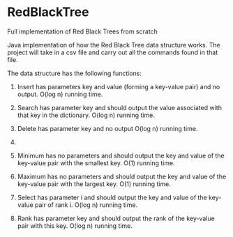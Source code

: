 # RedBlackTree
Full implementation of Red Black Trees from scratch

Java implementation of how the Red Black Tree data structure works.
The project will take in a csv file and carry out all the commands found in that file.

The data structure has the following functions:

1.  Insert has parameters key and value (forming a key-value pair) and no
    output. O(log n) running time.
    
2.  Search has parameter key and should output the value associated with
    that key in the dictionary. O(log n) running time.
    
3.  Delete has parameter key and no output O(log n) running time.
4.  
5.  Minimum has no parameters and should output the key and value of the
    key-value pair with the smallest key. O(1) running time.
    
5.  Maximum has no parameters and should output the key and value of the
    key-value pair with the largest key. O(1) running time.
    
6.  Select has parameter i and should output the key and value of the key-value pair of rank i.
    O(log n) running time.
    
7.  Rank has parameter key and should output the rank of the key-value pair
    with this key. O(log n) running time.

